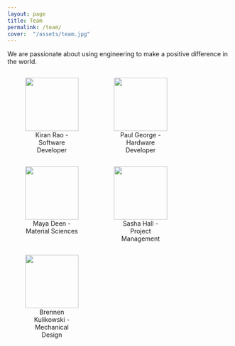 ```yaml
---
layout: page
title: Team
permalink: /team/
cover:  "/assets/team.jpg"
---
```


We are passionate about using engineering to make a positive difference in the world.

<div style="display:flex; flex-wrap:wrap; text-align:center">
<figure style="width:120px">
  <img width="120px" height="120px" src="{{ site.baseurl}}/assets/people/kiran.jpg" />
  <figcaption>Kiran Rao - Software Developer</figcaption>
</figure>

<figure style="width:120px">
  <img width="120px" height="120px" src="{{ site.baseurl}}/assets/people/paul.jpg" />
  <figcaption>Paul George - Hardware Developer</figcaption>
</figure>

<figure style="width:120px">
  <img width="120px" height="120px" src="{{ site.baseurl}}/assets/people/maya.jpg" />
  <figcaption>Maya Deen - Material Sciences</figcaption>
</figure>

<figure style="width:120px">
  <img width="120px" height="120px" src="{{ site.baseurl}}/assets/people/sasha.jpg" />
  <figcaption>Sasha Hall - Project Management</figcaption>
</figure>

<figure style="width:120px">
  <img width="120px" height="120px" src="{{ site.baseurl}}/assets/people/brennen.jpg" />
  <figcaption>Brennen Kulikowski - Mechanical Design</figcaption>
</figure>

</div>
